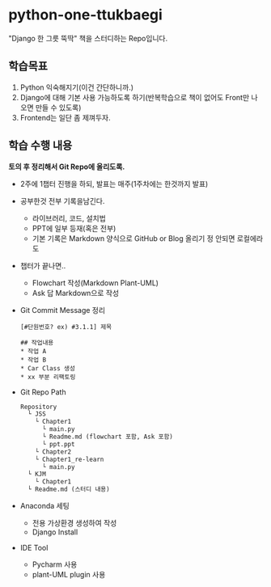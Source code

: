 # python-one-ttukbaegi
"Django 한 그릇 뚝딱" 책을 스터디하는 Repo입니다.

## 학습목표

1. Python 익숙해지기(이건 간단하니까.)
2. Django에 대해 기본 사용 가능하도록 하기(반복학습으로 책이 없어도 Front만 나오면 만들 수 있도록)
3. Frontend는 일단 좀 제껴두자.

## 학습 수행 내용

**토의 후 정리해서 Git Repo에 올리도록.**

- 2주에 1챕터 진행을 하되, 발표는 매주(1주차에는 한것까지 발표)
- 공부한것 전부 기록을남긴다.
    - 라이브러리, 코드, 설치법
    - PPT에 일부 등재(혹은 전부)
    - 기본 기록은 Markdown 양식으로 GitHub or Blog 올리기 정 안되면 로컬에라도
- 챕터가 끝나면..
    - Flowchart 작성(Markdown Plant-UML)
    - Ask 답 Markdown으로 작성
- Git Commit Message 정리
    
    ```text
    [#단원번호? ex) #3.1.1] 제목
    
    ## 작업내용
    * 작업 A
    * 작업 B
    * Car Class 생성
    * xx 부분 리팩토링
    ```
    
- Git Repo Path
    
    ```markdown
    Repository
      └ JSS
        └ Chapter1
          └ main.py
          └ Readme.md (flowchart 포함, Ask 포함)
          └ ppt.ppt
        └ Chapter2
        └ Chapter1_re-learn
          └ main.py
      └ KJM
        └ Chapter1
      └ Readme.md (스터디 내용)
    ```
    
- Anaconda 세팅
    - 전용 가상환경 생성하여 작성
    - Django Install
- IDE Tool
    - Pycharm 사용
    - plant-UML plugin 사용
